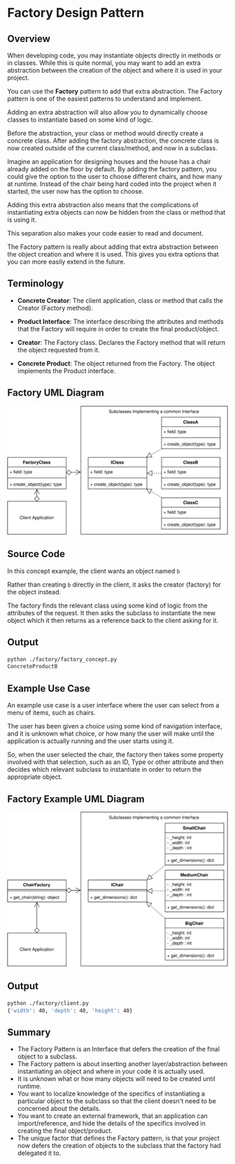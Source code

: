 # Factory Design Pattern

## Overview

When developing code, you may instantiate objects directly in methods or in classes. While this is quite normal, you may want to add an extra abstraction between the creation of the object and where it is used in your project.

You can use the **Factory** pattern to add that extra abstraction. The Factory pattern is one of the easiest patterns to understand and implement.

Adding an extra abstraction will also allow you to dynamically choose classes to instantiate based on some kind of logic.

Before the abstraction, your class or method would directly create a concrete class. After adding the factory abstraction, the concrete class is now created outside of the current class/method, and now in a subclass. 

Imagine an application for designing houses and the house has a chair already added on the floor by default. By adding the factory pattern, you could give the option to the user to choose different chairs, and how many at runtime. Instead of the chair being hard coded into the project when it started, the user now has the option to choose.

Adding this extra abstraction also means that the complications of instantiating extra objects can now be hidden from the class or method that is using it.

This separation also makes your code easier to read and document.

The Factory pattern is really about adding that extra abstraction between the object creation and where it is used. This gives you extra options that you can more easily extend in the future.

## Terminology

* **Concrete Creator**: The client application, class or method that calls the Creator (Factory method).

* **Product Interface**: The interface describing the attributes and methods that the Factory will require in order to create the final product/object.

* **Creator**: The Factory class. Declares the Factory method that will return the object requested from it.

* **Concrete Product**: The object returned from the Factory. The object implements the Product interface.

## Factory UML Diagram

![Factory Pattern Overview](/img/factory_concept.svg)

## Source Code

In this concept example, the client wants an object named `b`

Rather than creating `b` directly in the client, it asks the creator (factory) for the object instead. 

The factory finds the relevant class using some kind of logic from the attributes of the request. It then asks the subclass to instantiate the new object which it then returns as a reference back to the client asking for it.

## Output

``` bash
python ./factory/factory_concept.py 
ConcreteProductB
```

## Example Use Case

An example use case is a user interface where the user can select from a menu of items, such as chairs. 

The user has been given a choice using some kind of navigation interface, and it is unknown what choice, or how many the user will make until the application is actually running and the user starts using it.

So, when the user selected the chair, the factory then takes some property involved with that selection, such as an ID, Type or other attribute and then decides which relevant subclass to instantiate in order to return the appropriate object.

## Factory Example UML Diagram

![Chair Factory](/img/factory_example.svg)

## Output

``` bash
python ./factory/client.py
{'width': 40, 'depth': 40, 'height': 40}

```

## Summary

* The Factory Pattern is an Interface that defers the creation of the final object to a subclass.
* The Factory pattern is about inserting another layer/abstraction between instantiating an object and where in your code it is actually used.
* It is unknown what or how many objects will need to be created until runtime.
* You want to localize knowledge of the specifics of instantiating a particular object to the subclass so that the client doesn't need to be concerned about the details.
* You want to create an external framework, that an application can import/reference, and hide the details of the specifics involved in creating the final object/product.
* The unique factor that defines the Factory pattern, is that your project now defers the creation of objects to the subclass that the factory had delegated it to.